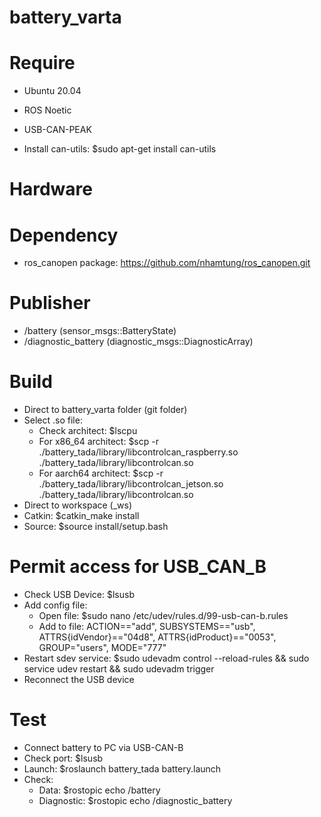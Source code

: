 # battery_varta

# Require
- Ubuntu 20.04
- ROS Noetic
- USB-CAN-PEAK

- Install can-utils: $sudo apt-get install can-utils

# Hardware

# Dependency
- ros_canopen package: https://github.com/nhamtung/ros_canopen.git

# Publisher
- /battery (sensor_msgs::BatteryState)
- /diagnostic_battery (diagnostic_msgs::DiagnosticArray)

# Build
- Direct to battery_varta folder (git folder)
- Select .so file:
    + Check architect: $lscpu
    + For x86_64 architect: $scp -r ./battery_tada/library/libcontrolcan_raspberry.so ./battery_tada/library/libcontrolcan.so
    + For aarch64 architect: $scp -r ./battery_tada/library/libcontrolcan_jetson.so ./battery_tada/library/libcontrolcan.so
- Direct to workspace (_ws)
- Catkin: $catkin_make install
- Source: $source install/setup.bash

# Permit access for USB_CAN_B
- Check USB Device: $lsusb
- Add config file:
    + Open file: $sudo nano /etc/udev/rules.d/99-usb-can-b.rules
    + Add to file: ACTION=="add", SUBSYSTEMS=="usb", ATTRS{idVendor}=="04d8", ATTRS{idProduct}=="0053", GROUP="users", MODE="777"
- Restart sdev service: $sudo udevadm control --reload-rules && sudo service udev restart && sudo udevadm trigger
- Reconnect the USB device

# Test
- Connect battery to PC via USB-CAN-B
- Check port: $lsusb
- Launch: $roslaunch battery_tada battery.launch
- Check: 
    + Data: $rostopic echo /battery
    + Diagnostic: $rostopic echo /diagnostic_battery
